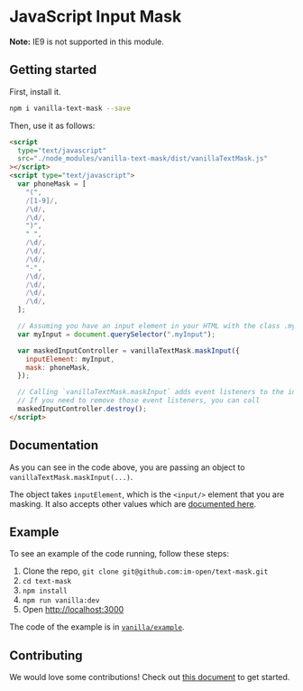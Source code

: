 # JavaScript Input Mask

**Note:** IE9 is not supported in this module.

## Getting started

First, install it.

```bash
npm i vanilla-text-mask --save
```

Then, use it as follows:

```html
<script
  type="text/javascript"
  src="./node_modules/vanilla-text-mask/dist/vanillaTextMask.js"
></script>
<script type="text/javascript">
  var phoneMask = [
    "(",
    /[1-9]/,
    /\d/,
    /\d/,
    ")",
    " ",
    /\d/,
    /\d/,
    /\d/,
    "-",
    /\d/,
    /\d/,
    /\d/,
    /\d/,
  ];

  // Assuming you have an input element in your HTML with the class .myInput
  var myInput = document.querySelector(".myInput");

  var maskedInputController = vanillaTextMask.maskInput({
    inputElement: myInput,
    mask: phoneMask,
  });

  // Calling `vanillaTextMask.maskInput` adds event listeners to the input element.
  // If you need to remove those event listeners, you can call
  maskedInputController.destroy();
</script>
```

## Documentation

As you can see in the code above, you are passing an object to `vanillaTextMask.maskInput(...)`.

The object takes `inputElement`, which is the `<input/>` element that you are masking. It also
accepts other values which are
[documented here](https://github.com/im-open/text-mask/blob/master/componentDocumentation.md#readme).

## Example

To see an example of the code running, follow these steps:

1. Clone the repo, `git clone git@github.com:im-open/text-mask.git`
1. `cd text-mask`
1. `npm install`
1. `npm run vanilla:dev`
1. Open [http://localhost:3000](http://localhost:3000)

The code of the example is in [`vanilla/example`](https://github.com/im-open/text-mask/tree/master/vanilla/example).

## Contributing

We would love some contributions! Check out [this document](https://github.com/im-open/text-mask/blob/master/howToContribute.md#readme) to get started.
